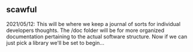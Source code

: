scawful
-------

2021/05/12:
This will be where we keep a journal of sorts for individual developers thoughts. The /doc folder will be for more organized documentation pertaining to the actual software structure. Now if we can just pick a library we'll be set to begin...